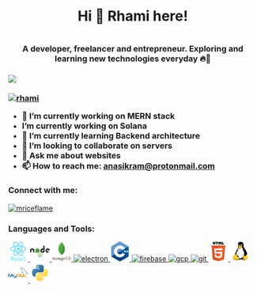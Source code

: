   <h1 align="center">Hi 👋 Rhami here!<h1>
  <h3 align="center">A developer, freelancer and entrepreneur. Exploring and learning new technologies everyday 🔥💯 <h3>




![](https://komarev.com/ghpvc/?username=MuhammadAnas786)

<p align="left"> <a href="https://x.com/rhami" target="blank"><img src="https://img.shields.io/twitter/follow/rhami?logo=twitter&style=for-the-badge" alt="rhami" /></a> </p>

  
- 🔭 I’m currently working on MERN stack
-  I’m currently working on Solana
- 🌱 I’m currently learning Backend architecture
- 👯 I’m looking to collaborate on servers
- 💬 Ask me about websites
- 📫 How to reach me: anasikram@protonmail.com
    

    
 <h3 align="left">Connect with me:</h3>
<p align="left">
<a href="https://x.com/rhami" target="blank"><img align="center" src="https://cdn.jsdelivr.net/npm/simple-icons@3.0.1/icons/twitter.svg" alt="mriceflame" height="30" width="40" /></a>

</p>

<h3 align="left">Languages and Tools:</h3>
<p align="left"> 
   <a href="https://reactjs.org/" target="_blank">
    <img src="https://raw.githubusercontent.com/devicons/devicon/master/icons/react/react-original-wordmark.svg" alt="react" width="40" height="40"/>
  </a>
    <a href="https://nodejs.org" target="_blank"> 
    <img src="https://raw.githubusercontent.com/devicons/devicon/master/icons/nodejs/nodejs-original-wordmark.svg" alt="nodejs" width="40" height="40"/>
  </a> 
  
  <a href="https://www.mongodb.com/" target="_blank"> 
    <img src="https://raw.githubusercontent.com/devicons/devicon/master/icons/mongodb/mongodb-original-wordmark.svg" alt="mongodb" width="40" height="40"/>
  </a> 
  <a href="https://www.electronjs.org/" target="_blank"> 
    <img src="https://www.vectorlogo.zone/logos/electronjs/electronjs-icon.svg" alt="electron" width="40" height="40"/>
  </a>
  
   <a href="https://www.w3schools.com/cpp/" target="_blank">
     <img src="https://raw.githubusercontent.com/devicons/devicon/master/icons/cplusplus/cplusplus-original.svg" alt="cplusplus" width="40" height="40"/> 
  </a> 
  <a href="https://firebase.google.com/" target="_blank"> 
    <img src="https://www.vectorlogo.zone/logos/firebase/firebase-icon.svg" alt="firebase" width="40" height="40"/>
  </a> 
  <a href="https://cloud.google.com" target="_blank"> 
    <img src="https://www.vectorlogo.zone/logos/google_cloud/google_cloud-icon.svg" alt="gcp" width="40" height="40"/> 
  </a>
  <a href="https://git-scm.com/" target="_blank"> 
    <img src="https://www.vectorlogo.zone/logos/git-scm/git-scm-icon.svg" alt="git" width="40" height="40"/> 
  </a> 
  <a href="https://www.w3.org/html/" target="_blank"> 
    <img src="https://raw.githubusercontent.com/devicons/devicon/master/icons/html5/html5-original-wordmark.svg" alt="html5" width="40" height="40"/>
  </a>
  <a href="https://www.linux.org/" target="_blank"> 
    <img src="https://raw.githubusercontent.com/devicons/devicon/master/icons/linux/linux-original.svg" alt="linux" width="40" height="40"/>
  </a> 
  
  <a href="https://www.mysql.com/" target="_blank"> 
    <img src="https://raw.githubusercontent.com/devicons/devicon/master/icons/mysql/mysql-original-wordmark.svg" alt="mysql" width="40" height="40"/>
  </a> 

  <a href="https://www.python.org" target="_blank">
    <img src="https://raw.githubusercontent.com/devicons/devicon/master/icons/python/python-original.svg" alt="python" width="40" height="40"/> 
  </a>
 
</p>





